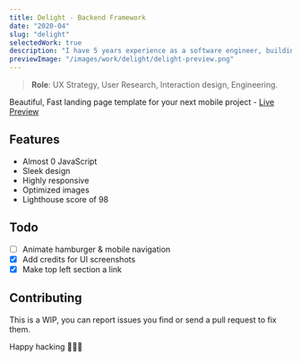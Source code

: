 ```yaml
---
title: Delight - Backend Framework
date: "2020-04"
slug: "delight"
selectedWork: true
description: "I have 5 years experience as a software engineer, building tools in government, online publishing and content management."
previewImage: "/images/work/delight/delight-preview.png"
---
```


> **Role**: UX Strategy, User Research, Interaction design, Engineering.

Beautiful, Fast landing page template for your next mobile project - [Live Preview](https://prudent.netlify.com)

## Features

- Almost 0 JavaScript
- Sleek design
- Highly responsive
- Optimized images
- Lighthouse score of 98

## Todo

- [ ] Animate hamburger & mobile navigation
- [x] Add credits for UI screenshots
- [x] Make top left section a link

## Contributing

This is a WIP, you can report issues you find or send a pull request to fix them.

Happy hacking 🎉🎉🎉
